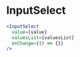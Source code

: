 # InputSelect

```jsx static
<InputSelect
  value={value}
  valuesList={valuesList}
  onChange={() => {}}
/>
```
